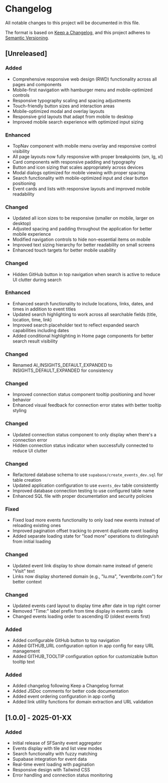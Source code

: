 # Changelog

All notable changes to this project will be documented in this file.

The format is based on [Keep a Changelog](https://keepachangelog.com/en/1.1.0/),
and this project adheres to [Semantic Versioning](https://semver.org/spec/v2.0.0.html).

## [Unreleased]

### Added
- Comprehensive responsive web design (RWD) functionality across all pages and components
- Mobile-first navigation with hamburger menu and mobile-optimized controls
- Responsive typography scaling and spacing adjustments
- Touch-friendly button sizes and interaction areas
- Mobile-optimized modal and overlay layouts
- Responsive grid layouts that adapt from mobile to desktop
- Improved mobile search experience with optimized input sizing

### Enhanced
- TopNav component with mobile menu overlay and responsive control visibility
- All page layouts now fully responsive with proper breakpoints (sm, lg, xl)
- Card components with responsive padding and typography
- Button and icon sizing that scales appropriately across devices
- Modal dialogs optimized for mobile viewing with proper spacing
- Search functionality with mobile-optimized input and clear button positioning
- Event cards and lists with responsive layouts and improved mobile readability

### Changed
- Updated all icon sizes to be responsive (smaller on mobile, larger on desktop)
- Adjusted spacing and padding throughout the application for better mobile experience
- Modified navigation controls to hide non-essential items on mobile
- Improved text sizing hierarchy for better readability on small screens
- Enhanced touch targets for better mobile usability

### Changed
- Hidden GitHub button in top navigation when search is active to reduce UI clutter during search

### Enhanced
- Enhanced search functionality to include locations, links, dates, and times in addition to event titles
- Updated search highlighting to work across all searchable fields (title, location, time, link)
- Improved search placeholder text to reflect expanded search capabilities including dates
- Added conditional highlighting in Home page components for better search result visibility

### Changed
- Renamed AI_INSIGHTS_DEFAULT_EXPANDED to INSIGHTS_DEFAULT_EXPANDED for consistency

### Changed
- Improved connection status component tooltip positioning and hover behavior
- Enhanced visual feedback for connection error states with better tooltip styling

### Changed
- Updated connection status component to only display when there's a connection error
- Hidden connection status indicator when successfully connected to reduce UI clutter

### Changed
- Refactored database schema to use `supabase/create_events_dev.sql` for table creation
- Updated application configuration to use `events_dev` table consistently
- Improved database connection testing to use configured table name
- Enhanced SQL file with proper documentation and security policies

### Fixed
- Fixed load more events functionality to only load new events instead of reloading existing ones
- Improved pagination offset tracking to prevent duplicate event loading
- Added separate loading state for "load more" operations to distinguish from initial loading

### Changed
- Updated event link display to show domain name instead of generic "Visit" text
- Links now display shortened domain (e.g., "lu.ma", "eventbrite.com") for better context

### Changed
- Updated events card layout to display time after date in top right corner
- Removed "Time:" label prefix from time display in events cards
- Changed events loading order to ascending ID (oldest events first)

### Added
- Added configurable GitHub button to top navigation
- Added GITHUB_URL configuration option in app config for easy URL management
- Added GITHUB_TOOLTIP configuration option for customizable button tooltip text

### Added
- Added changelog following Keep a Changelog format
- Added JSDoc comments for better code documentation
- Added event ordering configuration in app config
- Added link utility functions for domain extraction and URL validation

## [1.0.0] - 2025-01-XX

### Added
- Initial release of SFSanity event aggregator
- Events display with tile and list view modes
- Search functionality with fuzzy matching
- Supabase integration for event data
- Real-time event loading with pagination
- Responsive design with Tailwind CSS
- Error handling and connection status monitoring